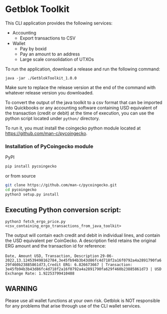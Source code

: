 # Getblok Toolkit

This CLI application provides the following services:

- Accounting
  - Export transactions to CSV
- Wallet
  - Pay by boxid
  - Pay an amount to an address
  - Large scale consolidation of UTXOs

To run the application, download a release and run the following command:

```shell
java -jar ./GetblokToolkit_1.0.0
```

Make sure to replace the release version at the end of the command with whatever release version you downloaded.

To convert the output of the java toolkit to a csv format that can be imported into Quickbooks or any accounting software containing USD equivalent of the transaction (credit or debit) at the time of execution, you can use the python script located under `python/` directory.

To run it, you must install the coingecko python module located at https://github.com/man-c/pycoingecko.

### Installation of PyCoingecko module
PyPI
```bash
pip install pycoingecko
```
or from source
```bash
git clone https://github.com/man-c/pycoingecko.git
cd pycoingecko
python3 setup.py install
```

## Executing Python conversion script:
```shell
python3 fetch_ergo_price.py <csv_containing_ergo_transactions_from_java_toolkit>
```
The output will contain each credit and debit in individual lines, and contain the USD equivalent per CoinGecko.  A description field retains the original ERG amount and the transaction id for reference:

`Date, Amount USD, Transaction, Description`
`29-06-2022,13.124539498162784,3e45fb94b3b43d86fc4d718f2a16f0792a4a2891790fa629f460b23885861d73,Credit ERG: 6.826673667 | Transaction: 3e45fb94b3b43d86fc4d718f2a16f0792a4a2891790fa629f460b23885861d73 | USD Exchange Rate: 1.92253799410488`

## WARNING
Please use all wallet functions at your own risk. Getblok is NOT responsible for any problems that arise
through use of the CLI wallet services. 
